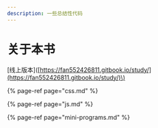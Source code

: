 ```yaml
---
description: 一些总结性代码
---
```


# 关于本书

\[线上版本\]\([https://fan552426811.gitbook.io/study/](https://fan552426811.gitbook.io/study/)\)

{% page-ref page="css.md" %}

{% page-ref page="js.md" %}

{% page-ref page="mini-programs.md" %}






